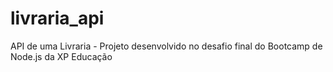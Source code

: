 # livraria_api
API de uma Livraria - Projeto desenvolvido no desafio final do Bootcamp de Node.js da XP Educação
